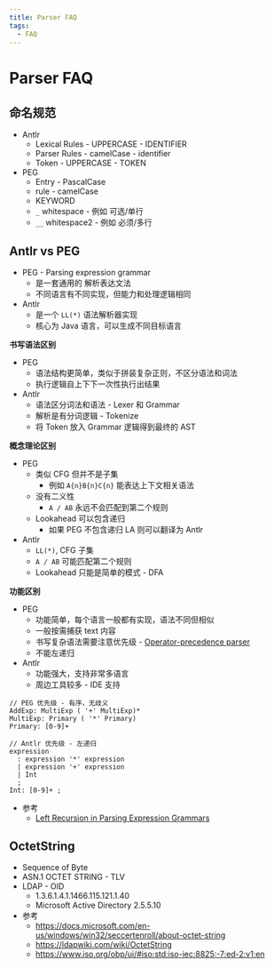 ```yaml
---
title: Parser FAQ
tags:
  - FAQ
---
```


# Parser FAQ

## 命名规范

- Antlr
  - Lexical Rules - UPPERCASE - IDENTIFIER
  - Parser Rules - camelCase - identifier
  - Token - UPPERCASE - TOKEN
- PEG
  - Entry - PascalCase
  - rule - camelCase
  - KEYWORD
  - `_` whitespace - 例如 可选/单行
  - `__` whitespace2 - 例如 必须/多行

## Antlr vs PEG

- PEG - Parsing expression grammar
  - 是一套通用的 解析表达文法
  - 不同语言有不同实现，但能力和处理逻辑相同
- Antlr
  - 是一个 `LL(*)` 语法解析器实现
  - 核心为 Java 语言，可以生成不同目标语言

**书写语法区别**

- PEG
  - 语法结构更简单，类似于拼装复杂正则，不区分语法和词法
  - 执行逻辑自上下下一次性执行出结果
- Antlr
  - 语法区分词法和语法 - Lexer 和 Grammar
  - 解析是有分词逻辑 - Tokenize
  - 将 Token 放入 Grammar 逻辑得到最终的 AST

**概念理论区别**

- PEG
  - 类似 CFG 但并不是子集
    - 例如 `A{n}B{n}C{n}` 能表达上下文相关语法
  - 没有二义性
    - `A / AB` 永远不会匹配到第二个规则
  - Lookahead 可以包含递归
    - 如果 PEG 不包含递归 LA 则可以翻译为 Antlr
- Antlr
  - `LL(*)`, CFG 子集
  - `A / AB` 可能匹配第二个规则
  - Lookahead 只能是简单的模式 - DFA

**功能区别**

- PEG
  - 功能简单，每个语言一般都有实现，语法不同但相似
  - 一般按需捕获 text 内容
  - 书写复杂语法需要注意优先级 - [Operator-precedence parser](https://en.wikipedia.org/wiki/Operator-precedence_parser)
  - 不能左递归
- Antlr
  - 功能强大，支持非常多语言
  - 周边工具较多 - IDE 支持

```antlr
// PEG 优先级 - 有序，无歧义
AddExp: MultiExp ( '+' MultiExp)*
MultiExp: Primary ( '*' Primary)
Primary: [0-9]+

// Antlr 优先级 - 左递归
expression
  : expression '*' expression
  | expression '+' expression
  | Int
  ;
Int: [0-9]+ ;
```

- 参考
  - [Left Recursion in Parsing Expression Grammars](https://arxiv.org/abs/1207.0443)

## OctetString

- Sequence of Byte
- ASN.1 OCTET STRING - TLV
- LDAP - OID
  - 1.3.6.1.4.1.1466.115.121.1.40
  - Microsoft Active Directory 2.5.5.10
- 参考
  - https://docs.microsoft.com/en-us/windows/win32/seccertenroll/about-octet-string
  - https://ldapwiki.com/wiki/OctetString
  - https://www.iso.org/obp/ui/#iso:std:iso-iec:8825:-7:ed-2:v1:en
